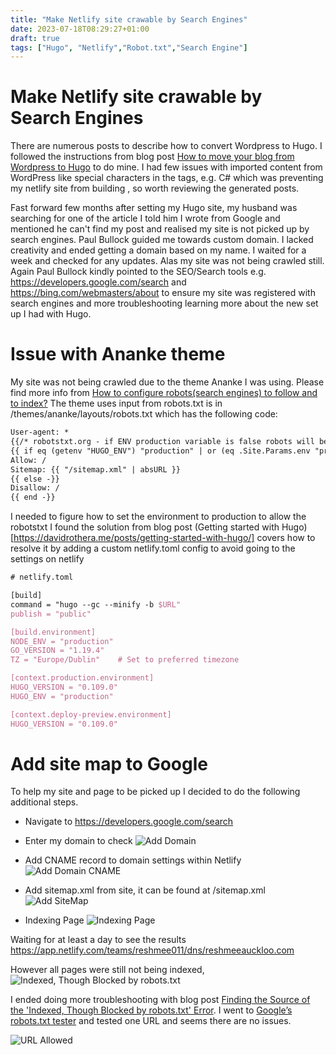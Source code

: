 ```yaml
---
title: "Make Netlify site crawable by Search Engines"
date: 2023-07-18T08:29:27+01:00
draft: true
tags: ["Hugo", "Netlify","Robot.txt","Search Engine"]
---
```


# Make Netlify site crawable by Search Engines

There are numerous posts to describe how to convert Wordpress to Hugo. I followed the instructions from blog post [How to move your blog from Wordpress to Hugo](https://www.m365princess.com/blogs/move-blog-wordpress-hugo/) to do mine. I had few issues with imported content from WordPress like special characters in the tags, e.g. C# which was preventing my netlify site from building , so worth reviewing the generated posts.

Fast forward few months after setting my Hugo site, my husband was searching for one of the article I told him I wrote from Google and mentioned he can't find my post and realised my site is not picked up by search engines. Paul Bullock guided me towards  custom domain. I lacked creativity and ended getting a domain based on my name. I waited for a week and checked for any updates. Alas my site was not being crawled still. Again Paul Bullock kindly pointed to the SEO/Search tools e.g. https://developers.google.com/search and https://bing.com/webmasters/about to ensure my site was registered with search engines and more troubleshooting learning more about the new set up I had with Hugo.
# Issue with Ananke theme

My site was not being crawled due to the theme Ananke I was using. Please find more info from [How to configure robots(search engines) to follow and to index?](https://discourse.gohugo.io/t/how-to-configure-robots-search-engines-to-follow-and-to-index/28449/5) The theme uses input from robots.txt is in /themes/ananke/layouts/robots.txt which has the following code:

```tex
User-agent: *
{{/* robotstxt.org - if ENV production variable is false robots will be disallowed. */ -}}
{{ if eq (getenv "HUGO_ENV") "production" | or (eq .Site.Params.env "production")  -}}
Allow: /
Sitemap: {{ "/sitemap.xml" | absURL }}
{{ else -}}
Disallow: /
{{ end -}}
```

I needed to figure how to set the environment to production to allow the robotstxt
I found the solution from blog post (Getting started with Hugo)[https://davidrothera.me/posts/getting-started-with-hugo/] covers how to resolve it by adding a custom netlify.toml config to avoid going to the settings on netlify 

```tex
# netlify.toml

[build]
command = "hugo --gc --minify -b $URL"
publish = "public"

[build.environment]
NODE_ENV = "production"
GO_VERSION = "1.19.4"
TZ = "Europe/Dublin"    # Set to preferred timezone

[context.production.environment]
HUGO_VERSION = "0.109.0"
HUGO_ENV = "production"

[context.deploy-preview.environment]
HUGO_VERSION = "0.109.0"
```
# Add site map to Google

To help my site and page to be picked up I decided to do the following additional steps.

- Navigate to https://developers.google.com/search

- Enter my domain to check
![Add Domain](../images/netlifySiteCrawable/AddDomain.png)

- Add CNAME record to domain settings within Netlify 
![Add Domain CNAME](../images/netlifySiteCrawable/DomainCName.png)

- Add sitemap.xml from site,  it can be found at /sitemap.xml
![Add SiteMap](../images/netlifySiteCrawable/AddSiteMap.png)

- Indexing Page
![Indexing Page](../images/netlifySiteCrawable/IndexingPage.png)

Waiting for at least a day to see the results
https://app.netlify.com/teams/reshmee011/dns/reshmeeauckloo.com

However all pages were still not being indexed, 
![Indexed, Though Blocked by robots.txt](../images/netlifySiteCrawable/IndexedThoughBlockedByRobotstxt.png)

I ended doing more troubleshooting with blog post [Finding the Source of the 'Indexed, Though Blocked by robots.txt' Error](https://kinsta.com/knowledgebase/indexed-though-blocked-by-robots-txt/). I went to  [Google’s robots.txt tester](https://www.google.com/webmasters/tools/robots-testing-tool) and tested one URL and seems there are no issues. 

![URL Allowed](../images/netlifySiteCrawable/URLAllowed.png)



